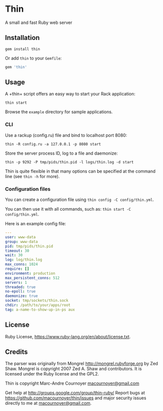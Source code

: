 # Thin

A small and fast Ruby web server

## Installation

```
gem install thin
```

Or add `thin` to your `Gemfile`:

```ruby
gem 'thin'
```

## Usage

A +thin+ script offers an easy way to start your Rack application:

```
thin start
```

Browse the `example` directory for sample applications.

### CLI

Use a rackup (config.ru) file and bind to localhost port 8080:

```
thin -R config.ru -a 127.0.0.1 -p 8080 start
```

Store the server process ID, log to a file and daemonize:

```
thin -p 9292 -P tmp/pids/thin.pid -l logs/thin.log -d start
```

Thin is quite flexible in that many options can be specified at the command line (see `thin -h` for more).

### Configuration files

You can create a configuration file using `thin config -C config/thin.yml`.

You can then use it with all commands, such as: `thin start -C config/thin.yml`.

Here is an example config file:

```yaml
--- 
user: www-data
group: www-data
pid: tmp/pids/thin.pid
timeout: 30
wait: 30
log: log/thin.log
max_conns: 1024
require: []
environment: production
max_persistent_conns: 512
servers: 1
threaded: true
no-epoll: true
daemonize: true
socket: tmp/sockets/thin.sock
chdir: /path/to/your/apps/root
tag: a-name-to-show-up-in-ps aux
```

## License

Ruby License, https://www.ruby-lang.org/en/about/license.txt.

## Credits

The parser was originally from Mongrel http://mongrel.rubyforge.org by Zed Shaw.
Mongrel is copyright 2007 Zed A. Shaw and contributors. It is licensed under
the Ruby license and the GPL2.

Thin is copyright Marc-Andre Cournoyer <macournoyer@gmail.com>

Get help at http://groups.google.com/group/thin-ruby/
Report bugs at https://github.com/macournoyer/thin/issues
and major security issues directly to me at macournoyer@gmail.com.
